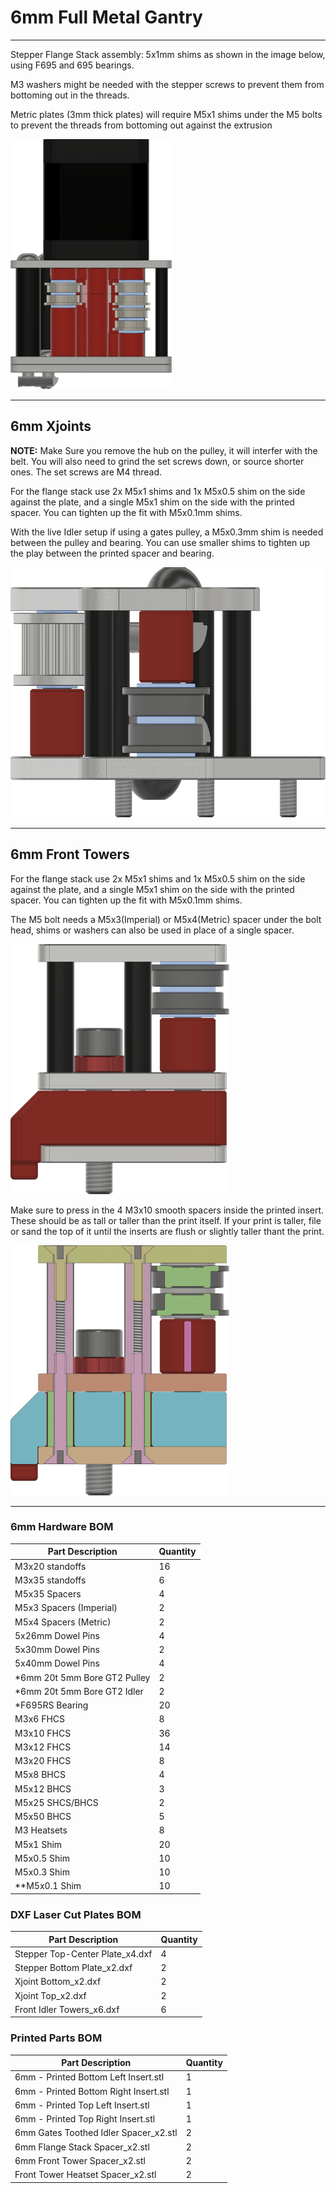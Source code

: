 # 6mm Full Metal Gantry

___

Stepper Flange Stack assembly:
5x1mm shims as shown in the image below, using F695 and 695 bearings.

M3 washers might be needed with the stepper screws to prevent them from bottoming out in the threads.

Metric plates (3mm thick plates) will require M5x1 shims under the M5 bolts to prevent the threads from bottoming out against the extrusion

<img src="Images/6mm_Stepper_Tower_Flange_Stack.png" alt="Stepper Tower Bearing Stacks" height="400">  
  
___

## 6mm Xjoints

**NOTE:** Make Sure you remove the hub on the pulley, it will interfer with the belt. You will also need to grind the set screws down, or source shorter ones. The set screws are M4 thread.

For the flange stack use 2x M5x1 shims and 1x M5x0.5 shim on the side against the plate, and a single M5x1 shim on the side with the printed spacer. You can tighten up the fit with M5x0.1mm shims.

With the live Idler setup if using a gates pulley, a M5x0.3mm shim is needed between the pulley and bearing. You can use smaller shims to tighten up the play between the printed spacer and bearing.

<img src="Images/6mm_Metal_Xjoints_Flange_Stack.png" alt="Xjoint Bearing Stacks" height="400">

___

## 6mm Front Towers

For the flange stack use 2x M5x1 shims and 1x M5x0.5 shim on the side against the plate, and a single M5x1 shim on the side with the printed spacer. You can tighten up the fit with M5x0.1mm shims.

The M5 bolt needs a M5x3(Imperial) or M5x4(Metric) spacer under the bolt head, shims or washers can also be used in place of a single spacer.

<img src="Images/6mm_Front_Tower_Flange_Stack.png" alt="Front Idler Tower Bearing Stacks" height="400">

Make sure to press in the 4 M3x10 smooth spacers inside the printed insert. These should be as tall or taller than the print itself. If your print is taller, file or sand the top of it until the inserts are flush or slightly taller thant the print.

<img src="Images/6mm_Front_Tower_Section_View.png" alt="Front Idler Tower Section View" height="400">

___

### 6mm Hardware BOM

| Part Description               | Quantity |
|--------------------------------|----------|
| M3x20 standoffs                | 16       |
| M3x35 standoffs                | 6        |
| M5x35 Spacers                  | 4        |
| M5x3 Spacers (Imperial)        | 2        |
| M5x4 Spacers (Metric)          | 2        |
| 5x26mm Dowel Pins              | 4        |
| 5x30mm Dowel Pins              | 2        |
| 5x40mm Dowel Pins              | 4        |
| *6mm 20t 5mm Bore GT2 Pulley   | 2        |
| *6mm 20t 5mm Bore GT2 Idler    | 2        |
| *F695RS Bearing                | 20       |
| M3x6 FHCS                      | 8        |
| M3x10 FHCS                     | 36       |
| M3x12 FHCS                     | 14       |
| M3x20 FHCS                     | 8        |
| M5x8 BHCS                      | 4        |
| M5x12 BHCS                     | 3        |
| M5x25 SHCS/BHCS                | 2        |
| M5x50 BHCS                     | 5        |
| M3 Heatsets                    | 8        |
| M5x1 Shim                      | 20       |
| M5x0.5 Shim                    | 10       |
| M5x0.3 Shim                    | 10       |
| **M5x0.1 Shim                  | 10       |

### DXF Laser Cut Plates BOM

| Part Description                       | Quantity |
|----------------------------------------|----------|
| Stepper Top-Center Plate_x4.dxf        | 4        |
| Stepper Bottom Plate_x2.dxf            | 2        |
| Xjoint Bottom_x2.dxf                   | 2        |
| Xjoint Top_x2.dxf                      | 2        |
| Front Idler Towers_x6.dxf              | 6        |

### Printed Parts BOM

| Part Description                        | Quantity |
|-----------------------------------------|----------|
| 6mm - Printed Bottom Left Insert.stl    | 1        |
| 6mm - Printed Bottom Right Insert.stl   | 1        |
| 6mm - Printed Top Left Insert.stl       | 1        |
| 6mm - Printed Top Right Insert.stl      | 1        |
| 6mm Gates Toothed Idler Spacer_x2.stl   | 2        |
| 6mm Flange Stack Spacer_x2.stl          | 2        |
| 6mm Front Tower Spacer_x2.stl           | 2        |
| Front Tower Heatset Spacer_x2.stl       | 2        |
